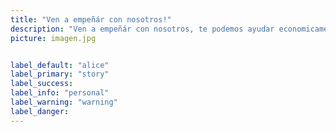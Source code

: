 ```yaml
---
title: "Ven a empeñár con nosotros!"
description: "Ven a empeñár con nosotros, te podemos ayudar economicamente con tus productos, trae tus joyas y electrodomesticos, nosotros te ayudamos."
picture: imagen.jpg


label_default: "alice" 
label_primary: "story"
label_success: 
label_info: "personal"
label_warning: "warning"
label_danger: 
---
```

